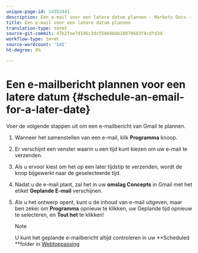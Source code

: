 ```yaml
---
unique-page-id: 14352441
description: Een e-mail voor een latere datum plannen - Marketo Docs - Productdocumentatie
title: Een e-mail voor een latere datum plannen
translation-type: tm+mt
source-git-commit: 47b2fee7d146c3dc558d4bbb10070683f4cdfd3d
workflow-type: tm+mt
source-wordcount: '141'
ht-degree: 0%

---
```



# Een e-mailbericht plannen voor een latere datum {#schedule-an-email-for-a-later-date}

Voer de volgende stappen uit om een e-mailbericht van Gmail te plannen.

1. Wanneer het samenstellen van een e-mail, klik **Programma** knoop.
1. Er verschijnt een venster waarin u een tijd kunt kiezen om uw e-mail te verzenden.
1. Als u ervoor kiest om het op een later tijdstip te verzenden, wordt de knop bijgewerkt naar de geselecteerde tijd.
1. Nadat u de e-mail plant, zal het in uw **omslag Concepts** in Gmail met het etiket **Geplande E-mail** verschijnen.
1. Als u het ontwerp opent, kunt u de inhoud van e-mail uitgeven, maar ben zeker om **Programma** opnieuw te klikken, uw Geplande tijd opnieuw te selecteren, en **Tout het** te klikken!

   >[!NOTE]
   >
   >U kunt het geplande e-mailbericht altijd controleren in uw **Scheduled **folder in [Webtoepassing](http://toutapp.com/login)

